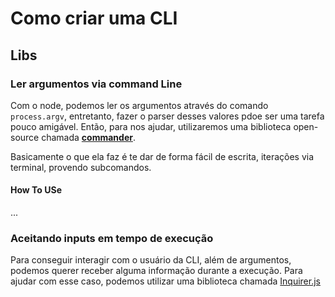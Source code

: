 # Como criar uma CLI

## Libs

### Ler argumentos via command Line
Com o node, podemos ler os argumentos através do comando `process.argv`, entretanto, fazer o parser desses valores pdoe ser uma tarefa pouco amigável. Então, para nos ajudar, utilizaremos uma biblioteca open-source chamada **[commander](https://github.com/tj/commander.js/)**.

Basicamente o que ela faz é te dar de forma fácil de escrita, iterações via terminal, provendo subcomandos.

#### How To USe
...

### Aceitando inputs em tempo de execução
Para conseguir interagir com o usuário da CLI, além de argumentos, podemos querer receber alguma informação durante a execução. Para ajudar com esse caso, podemos utilizar uma biblioteca chamada [Inquirer.js](https://github.com/SBoudrias/Inquirer.js)
